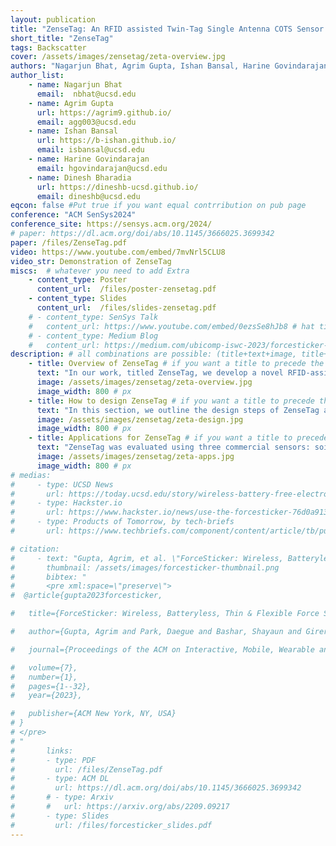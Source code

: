 ```yaml
---
layout: publication
title: "ZenseTag: An RFID assisted Twin-Tag Single Antenna COTS Sensor Interface"
short_title: "ZenseTag"
tags: Backscatter
cover: /assets/images/zensetag/zeta-overview.jpg
authors: "Nagarjun Bhat, Agrim Gupta, Ishan Bansal, Harine Govindarajan, Dinesh Bharadia" # needed for publications/
author_list:
    - name: Nagarjun Bhat
      email:  nbhat@ucsd.edu
    - name: Agrim Gupta
      url: https://agrim9.github.io/
      email: agg003@ucsd.edu
    - name: Ishan Bansal
      url: https://b-ishan.github.io/
      email: isbansal@ucsd.edu
    - name: Harine Govindarajan
      email: hgovindarajan@ucsd.edu
    - name: Dinesh Bharadia
      url: https://dineshb-ucsd.github.io/
      email: dineshb@ucsd.edu
eqcon: false #Put true if you want equal contrribution on pub page
conference: "ACM SenSys2024"
conference_site: https://sensys.acm.org/2024/
# paper: https://dl.acm.org/doi/abs/10.1145/3666025.3699342
paper: /files/ZenseTag.pdf
video: https://www.youtube.com/embed/7mvNrl5CLU8
video_str: Demonstration of ZenseTag
miscs:  # whatever you need to add Extra
    - content_type: Poster
      content_url:  /files/poster-zensetag.pdf
    - content_type: Slides
      content_url:  /files/slides-zensetag.pdf
    # - content_type: SenSys Talk
    #   content_url: https://www.youtube.com/embed/0ezsSe8hJb8 # hat tip: do not use tabs for idnentation, yaml doesnt support it
    # - content_type: Medium Blog
    #   content_url: https://medium.com/ubicomp-iswc-2023/forcesticker-wireless-batteryless-thin-flexible-force-sensors-796294399c91
description: # all combinations are possible: (title+text+image, title+image, text+image etc), things will be populated in orders
    - title: Overview of ZenseTag # if you want a title to precede the text
      text: "In our work, titled ZenseTag, we develop a novel RFID-assisted sensing platform that connects COTS sensors to inexpensive, flexible RFID stickers. ZenseTag's key insight is a direct-to-RF interface for sensors, revealing that many commercial sensors have fundamental operational frequencies similar to antennas. This allows for optimal coupling with the RFID tag. We demonstrate robust sensor readout by having two RFID tags share the same antenna, enabling the reader to detect changes through channel differences. ZenseTag also incorporates high-performance software for low-latency, reliable readouts in dynamic environments."
      image: /assets/images/zensetag/zeta-overview.jpg
      image_width: 800 # px
    - title: How to design ZenseTag # if you want a title to precede the text
      text: "In this section, we outline the design steps of ZenseTag and its ability to interface various COTS sensors (force, soil moisture, and photodiode) with readily available RFID stickers. The key to this interface is ‘Direct-to-RF’ impedance profiling, modeling sensor behavior at 900 MHz. ZenseTag reveals that many commercial sensors have a resonant frequency that can be tuned to match RFID tags. We introduce a ‘Twin-Tag Single-Antenna Sensor Interface’ using flexible PCBs, allowing one tag to couple with the sensor stimuli while the other remains isolated. The RFID reader then detects channel differences between the two tags for low-latency, robust sensor readout in dynamic environments. ZenseTag's design encompasses three contributions: (1) Direct-to-RF impedance profiling to determine sensor resonant frequency, (2) Twin-Tag Single-Antenna Sensor Interface for tuning and interfacing, and (3) low-latency, robust sensor readout via custom software on a standard RFID reader."
      image: /assets/images/zensetag/zeta-design.jpg
      image_width: 800 # px
    - title: Applications for ZenseTag # if you want a title to precede the text
      text: "ZenseTag was evaluated using three commercial sensors: soil moisture sensor, force-sensitive resistor (FSR), and photodiode. For soil moisture sensing, after impedance profiling and resonance tuning, the system achieved a 15x improvement in phase change sensitivity and over 93% accuracy in classifying three moisture levels (Dry/Moist/Saturated). The FSR evaluation demonstrated detection of weights as light as 10g with a 30-degree phase change for 50g loads, while maintaining robust performance under dynamic conditions with less than 5-degree median phase error during human movement tests. The photodiode implementation successfully measured light intensity up to 400 lux with 96% accuracy between dark and bright conditions, and 90% accuracy between medium and bright levels, while also demonstrating wavelength classification capabilities between red, yellow, and blue light. All evaluations were conducted using a flexible PCB measuring just 15mm x 10mm interfaced with a printed RFID antenna and RFID ICs, maintaining the advantages of being battery-free and using minimal commercial off-the-shelf components."
      image: /assets/images/zensetag/zeta-apps.jpg
      image_width: 800 # px
# medias:
#     - type: UCSD News
#       url: https://today.ucsd.edu/story/wireless-battery-free-electronic-stickers-gauge-forces-between-touching-objects
#     - type: Hackster.io
#       url: https://www.hackster.io/news/use-the-forcesticker-76d0a9137262
#     - type: Products of Tomorrow, by tech-briefs
#       url: https://www.techbriefs.com/component/content/article/tb/pub/features/articles/49613

# citation:
#     - text: "Gupta, Agrim, et al. \"ForceSticker: Wireless, Batteryless, Thin & Flexible Force Sensors.\" Proceedings of the ACM on Interactive, Mobile, Wearable and Ubiquitous Technologies 7.1 (2023): 1-32."
#       thumbnail: /assets/images/forcesticker-thumbnail.png
#       bibtex: "
#       <pre xml:space=\"preserve\">
#  @article{gupta2023forcesticker,

#   title={ForceSticker: Wireless, Batteryless, Thin & Flexible Force Sensors},

#   author={Gupta, Agrim and Park, Daegue and Bashar, Shayaun and Girerd, Cedric and Bhat, Nagarjun and Mundhra, Siddhi and Morimoto, Tania K and Bharadia, Dinesh},

#   journal={Proceedings of the ACM on Interactive, Mobile, Wearable and Ubiquitous Technologies},

#   volume={7},
#   number={1},
#   pages={1--32},
#   year={2023},

#   publisher={ACM New York, NY, USA}
# }
# </pre>
# "
#       links:
#       - type: PDF
#         url: /files/ZenseTag.pdf
#       - type: ACM DL
#         url: https://dl.acm.org/doi/abs/10.1145/3666025.3699342
#       # - type: Arxiv
#       #   url: https://arxiv.org/abs/2209.09217
#       - type: Slides
#         url: /files/forcesticker_slides.pdf
---
```



